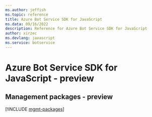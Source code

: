 ```yaml
---
ms.author: jeffish
ms.topic: reference
title: Azure Bot Service SDK for JavaScript
ms.data: 09/16/2022
description: Reference for Azure Bot Service SDK for JavaScript
author: xirzec
ms.devlang: javascript
ms.service: botservice
---
```

# Azure Bot Service SDK for JavaScript - preview

## Management packages - preview
[!INCLUDE [mgmt-packages](bot-service-mgmt-index.md)]